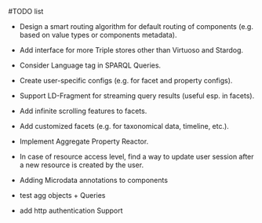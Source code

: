 #TODO list
- Design a smart routing algorithm for default routing of components (e.g. based on value types or components metadata).
- Add interface for more Triple stores other than Virtuoso and Stardog.
- Consider Language tag in SPARQL Queries.
- Create user-specific configs (e.g. for facet and property configs).
- Support LD-Fragment for streaming query results (useful esp. in facets).
- Add infinite scrolling features to facets.
- Add customized facets (e.g. for taxonomical data, timeline, etc.).
- Implement Aggregate Property Reactor.
- In case of resource access level, find a way to update user session after a new resource is created by the user.
- Adding Microdata annotations to components

- test agg objects + Queries
- add http authentication Support

